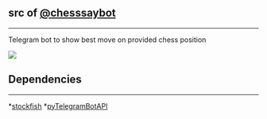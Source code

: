 ## src of [@chesssaybot](https://telegram.me/chesssaybot)
----------

Telegram bot to show best move on provided chess position

![](https://github.com/Dani4kor/telegram-chessbot/example.png?raw=true "")

## Dependencies
----------

*[stockfish](https://github.com/Dani4kor/stockfishpy)
*[pyTelegramBotAPI](https://github.com/eternnoir/pyTelegramBotAPI)

